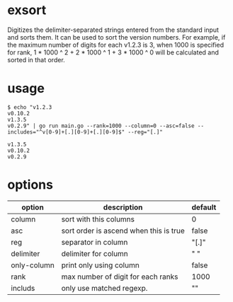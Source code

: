 # exsort

Digitizes the delimiter-separated strings entered from the standard input and sorts them.
It can be used to sort the version numbers.
For example, if the maximum number of digits for each v1.2.3 is 3, 
when 1000 is specified for rank, 1 * 1000 ^ 2 + 2 * 1000 ^ 1 + 3 * 1000 ^ 0 will be calculated and sorted in that order.

# usage
```
$ echo "v1.2.3 
v0.10.2
v1.3.5
v0.2.9" | go run main.go --rank=1000 --column=0 --asc=false --includes="^v[0-9]+[.][0-9]+[.][0-9]$" --reg="[.]"

v1.3.5
v0.10.2
v0.2.9
```

# options

| option | description | default |
| ------ | ----------- | ------- |
|column| sort with this columns | 0 |
|asc | sort order is ascend when this is true | false |
|reg | separator in column | "[.]" |
|delimiter | delimiter for column | " " |
|only-column | print only using column | false |
|rank | max number of digit for each ranks | 1000 |
|includs | only use matched regexp. | "" |
